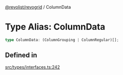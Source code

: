 [@revolist/revogrid](README.md) / ColumnData

# Type Alias: ColumnData

```ts
type ColumnData: (ColumnGrouping | ColumnRegular)[];
```

## Defined in

[src/types/interfaces.ts:242](https://github.com/revolist/revogrid/blob/3fee8276dedac5f7aa7fa43a0495db32609daeca/src/types/interfaces.ts#L242)
